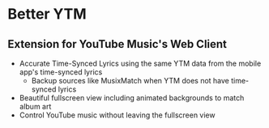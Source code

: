 # Better YTM
## Extension for YouTube Music's Web Client

- Accurate Time-Synced Lyrics using the same YTM data from the mobile app's time-synced lyrics
  - Backup sources like MusixMatch when YTM does not have time-synced lyrics
- Beautiful fullscreen view including animated backgrounds to match album art
- Control YouTube music without leaving the fullscreen view
